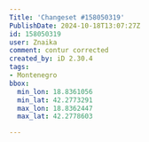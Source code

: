 ```yaml
---
Title: 'Changeset #158050319'
PublishDate: 2024-10-18T13:07:27Z
id: 158050319
user: Znaika
comment: contur corrected
created_by: iD 2.30.4
tags:
- Montenegro
bbox:
  min_lon: 18.8361056
  min_lat: 42.2773291
  max_lon: 18.8362447
  max_lat: 42.2778603

---
```

